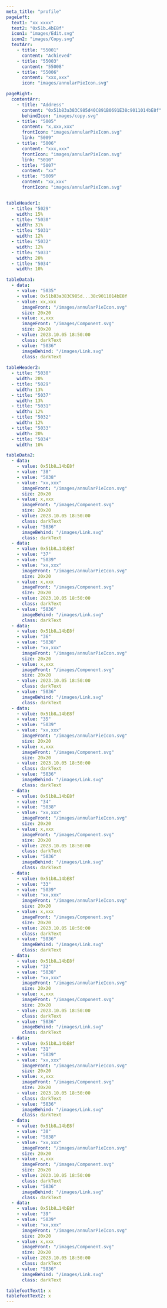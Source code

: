 ```yaml
---
meta_title: "profile"
pageLeft: 
  text1: "xx xxxx"
  text2: "0x51b…4bE8f"
  icon1: "images/Edit.svg"
  icon2: "images/Copy.svg"
  textArr:
    - title: "55001"
      content: "Achieved"
    - title: "55003"
      content: "55008"
    - title: "55006"
      content: "xxx,xxx"
      icon: "images/annularPieIcon.svg"

pageRight:
  contentArr:
    - title: "Address"
      content: "0x51b83a383C985d40C891B0691E38c9011014bE8f"
      behindIcon: "images/copy.svg"
    - title: "5005"
      content: "x,xxx,xxx"
      frontIcon: "images/annularPieIcon.svg"
      link: "5009"
    - title: "5006"
      content: "xxx,xxx"
      frontIcon: "images/annularPieIcon.svg"
      link: "5010"
    - title: "5007"
      content: "xx"
    - title: "5009"
      content: "xx,xxx"
      frontIcon: "images/annularPieIcon.svg"


tableHeader1: 
  - title: "5029"
    width: 15%
  - title: "5030"
    width: 31%
  - title: "5031"
    width: 12%
  - title: "5032"
    width: 12%
  - title: "5033"
    width: 20%
  - title: "5034"
    width: 10%

tableData1:
  - data:
    - value: "5035"
    - value: 0x51b83a383C985d...38c9011014bE8f
    - value: xx,xxx
      imageFront: "/images/annularPieIcon.svg"
      size: 20x20
    - value: x,xxx
      imageFront: "/images/Component.svg"
      size: 20x20
    - value: 2023.10.05 18:50:00
      class: darkText
    - value: "5036"
      imageBehind: "/images/Link.svg"
      class: darkText
 
tableHeader2: 
  - title: "5030"
    width: 20%
  - title: "5029"
    width: 13%
  - title: "5037"
    width: 13%
  - title: "5031"
    width: 12%
  - title: "5032"
    width: 12%
  - title: "5033"
    width: 20%
  - title: "5034"
    width: 10%

tableData2:
  - data:
    - value: 0x51b8…14bE8f
    - value: "38"
    - value: "5038"
    - value: "xx,xxx"
      imageFront: "/images/annularPieIcon.svg"
      size: 20x20
    - value: x,xxx
      imageFront: "/images/Component.svg"
      size: 20x20
    - value: 2023.10.05 18:50:00
      class: darkText
    - value: "5036"
      imageBehind: "/images/Link.svg"
      class: darkText
  - data:
    - value: 0x51b8…14bE8f
    - value: "37"
    - value: "5039"
    - value: "xx,xxx"
      imageFront: "/images/annularPieIcon.svg"
      size: 20x20
    - value: x,xxx
      imageFront: "/images/Component.svg"
      size: 20x20
    - value: 2023.10.05 18:50:00
      class: darkText
    - value: "5036"
      imageBehind: "/images/Link.svg"
      class: darkText
  - data:
    - value: 0x51b8…14bE8f
    - value: "36"
    - value: "5038"
    - value: "xx,xxx"
      imageFront: "/images/annularPieIcon.svg"
      size: 20x20
    - value: x,xxx
      imageFront: "/images/Component.svg"
      size: 20x20
    - value: 2023.10.05 18:50:00
      class: darkText
    - value: "5036"
      imageBehind: "/images/Link.svg"
      class: darkText
  - data:
    - value: 0x51b8…14bE8f
    - value: "35"
    - value: "5039"
    - value: "xx,xxx"
      imageFront: "/images/annularPieIcon.svg"
      size: 20x20
    - value: x,xxx
      imageFront: "/images/Component.svg"
      size: 20x20
    - value: 2023.10.05 18:50:00
      class: darkText
    - value: "5036"
      imageBehind: "/images/Link.svg"
      class: darkText
  - data:
    - value: 0x51b8…14bE8f
    - value: "34"
    - value: "5038"
    - value: "xx,xxx"
      imageFront: "/images/annularPieIcon.svg"
      size: 20x20
    - value: x,xxx
      imageFront: "/images/Component.svg"
      size: 20x20
    - value: 2023.10.05 18:50:00
      class: darkText
    - value: "5036"
      imageBehind: "/images/Link.svg"
      class: darkText
  - data:
    - value: 0x51b8…14bE8f
    - value: "33"
    - value: "5039"
    - value: "xx,xxx"
      imageFront: "/images/annularPieIcon.svg"
      size: 20x20
    - value: x,xxx
      imageFront: "/images/Component.svg"
      size: 20x20
    - value: 2023.10.05 18:50:00
      class: darkText
    - value: "5036"
      imageBehind: "/images/Link.svg"
      class: darkText
  - data:
    - value: 0x51b8…14bE8f
    - value: "32"
    - value: "5038"
    - value: "xx,xxx"
      imageFront: "/images/annularPieIcon.svg"
      size: 20x20
    - value: x,xxx
      imageFront: "/images/Component.svg"
      size: 20x20
    - value: 2023.10.05 18:50:00
      class: darkText
    - value: "5036"
      imageBehind: "/images/Link.svg"
      class: darkText
  - data:
    - value: 0x51b8…14bE8f
    - value: "31"
    - value: "5039"
    - value: "xx,xxx"
      imageFront: "/images/annularPieIcon.svg"
      size: 20x20
    - value: x,xxx
      imageFront: "/images/Component.svg"
      size: 20x20
    - value: 2023.10.05 18:50:00
      class: darkText
    - value: "5036"
      imageBehind: "/images/Link.svg"
      class: darkText
  - data:
    - value: 0x51b8…14bE8f
    - value: "30"
    - value: "5038"
    - value: "xx,xxx"
      imageFront: "/images/annularPieIcon.svg"
      size: 20x20
    - value: x,xxx
      imageFront: "/images/Component.svg"
      size: 20x20
    - value: 2023.10.05 18:50:00
      class: darkText
    - value: "5036"
      imageBehind: "/images/Link.svg"
      class: darkText
  - data:
    - value: 0x51b8…14bE8f
    - value: "39"
    - value: "5039"
    - value: "xx,xxx"
      imageFront: "/images/annularPieIcon.svg"
      size: 20x20
    - value: x,xxx
      imageFront: "/images/Component.svg"
      size: 20x20
    - value: 2023.10.05 18:50:00
      class: darkText
    - value: "5036"
      imageBehind: "/images/Link.svg"
      class: darkText

tablefootText1: x
tablefootText2: x
---
```

